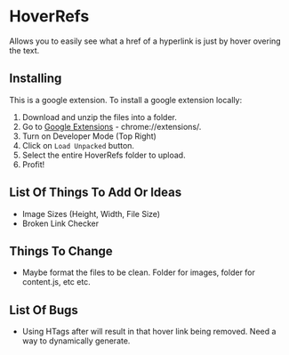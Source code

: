 # HoverRefs
Allows you to easily see what a href of a hyperlink is just by hover overing the text.

## Installing
This is a google extension. To install a google extension locally:
1. Download and unzip the files into a folder.
2. Go to [Google Extensions](chrome://extensions/) - chrome://extensions/.
3. Turn on Developer Mode (Top Right)
4. Click on `Load Unpacked` button.
5. Select the entire HoverRefs folder to upload.
6. Profit!

## List Of Things To Add Or Ideas
- Image Sizes (Height, Width, File Size)
- Broken Link Checker

## Things To Change
- Maybe format the files to be clean. Folder for images, folder for content.js, etc etc.

## List Of Bugs
- Using HTags after will result in that hover link being removed. Need a way to dynamically generate.
